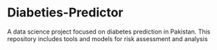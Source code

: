 # Diabeties-Predictor
A data science project focused on diabetes prediction in Pakistan. This repository includes tools and models for risk assessment and analysis

